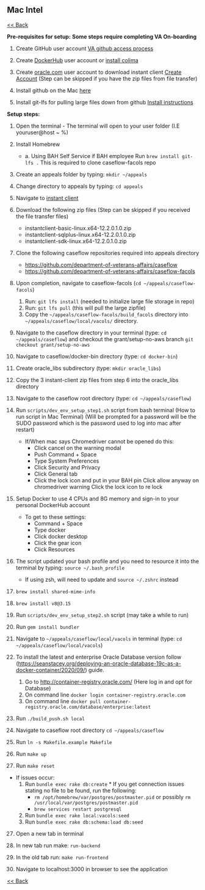 ## Mac Intel  ##################################################

[<< Back](README.md)

**Pre-requisites for setup:**
**Some steps require completing VA On-boarding**

1. Create GitHub user account [VA github access process](https://department-of-veterans-affairs.github.io/github-handbook/guides/onboarding/getting-access)

2. Create [DockerHub](https://hub.docker.com/signup) user account or [install colima](https://github.com/abiosoft/colima#installation)

3. Create [oracle.com](http://oracle.com/) user account to download instant client [Create Account](https://profile.oracle.com/myprofile/account/create-account.jspx) (Step can be skipped if you have the zip files from file transfer)

4. Install github on the Mac [here](https://desktop.github.com/)

5. Install git-lfs for pulling large files down from github [Install instructions](https://git-lfs.github.com/)

**Setup steps:**

1. Open the terminal - The terminal will open to your user folder (I.E youruser@host ~ %)
2. Install Homebrew
    * a. Using BAH Self Service if BAH employee Run ```brew install git-lfs .``` This is required to clone caseflow-facols repo

3. Create an appeals folder by typing: `mkdir ~/appeals` 

4. Change directory to appeals by typing: `cd appeals`

5. Navigate to [instant client](https://www.oracle.com/database/tecdchnologies/instant-client/linux-x86-64-downloads.html)

6. Download the following zip files (Step can be skipped if you received the file transfer files)
    * instantclient-basic-linux.x64-12.2.0.1.0.zip
    * instantclient-sqlplus-linux.x64-12.2.0.1.0.zip
    * instantclient-sdk-linux.x64-12.2.0.1.0.zip

7. Clone the following caseflow repositories required into appeals directory
    * https://github.com/department-of-veterans-affairs/caseflow
    * https://github.com/department-of-veterans-affairs/caseflow-facols

8. Upon completion, navigate to caseflow-facols (`cd ~/appeals/caseflow-facols`)
    1. Run: `git lfs install` (needed to initialize large file storage in repo)
    2. Run: `git lfs pull` (this will pull the large zipfile)
    3. Copy the `~/appeals/caseflow-facols/build_facols` directory into `~/appeals/caseflow/local/vacols/` directory.

9. Navigate to the caseflow directory in your terminal (type: `cd ~/appeals/caseflow`) and checkout the grant/setup-no-aws branch `git checkout grant/setup-no-aws`

10. Navigate to caseflow/docker-bin directory (type: `cd docker-bin`)

11. Create oracle_libs subdirectory (type: `mkdir oracle_libs`)

12. Copy the 3 instant-client zip files from step 6 into the oracle_libs directory

13. Navigate to the caseflow root directory (type: `cd ~/appeals/caseflow`)

14. Run `scripts/dev_env_setup_step1.sh` script from bash terminal (How to run script in Mac Terminal) (Will be prompted for a password will be the SUDO password which is the password used to log into mac after restart)
    * If/When mac says Chromedriver cannot be opened do this:
        * Click cancel on the warning modal
        * Push Command + Space
        * Type System Preferences
        * Click Security and Privacy
        * Click General tab
        * Click the lock icon and put in your BAH pin Click allow anyway on chromedriver warning Click the lock icon to re lock

15. Setup Docker to use 4 CPUs and 8G memory and sign-in to your personal DockerHub account
    * To get to these settings:
        * Command + Space
        * Type docker
        * Click docker desktop
        * Click the gear icon
        * Click Resources

16. The script updated your bash profile and you need to resource it into the terminal by typing: `source ~/.bash_profile`
    * If using zsh, will need to update and `source ~/.zshrc` instead

17. `brew install shared-mime-info`

18. `brew install v8@3.15`

19. Run `scripts/dev_env_setup_step2.sh` script (may take a while to run)

20. Run `gem install bundler`

21. Navigate to `~/appeals/caseflow/local/vacols` in terminal (type: `cd ~/appeals/caseflow/local/vacols`)

22. To install the latest and enterprise Oracle Database version follow (https://seanstacey.org/deploying-an-oracle-database-19c-as-a-docker-container/2020/09/) guide.
    1. Go to http://container-registry.oracle.com/ (Here log in and opt for Database)
    2. On command line `docker login container-registry.oracle.com`
    3. On command line `docker pull container-registry.oracle.com/database/enterprise:latest`
       
23. Run `./build_push.sh local`

24. Navigate to caseflow root directory `cd ~/appeals/caseflow`

25. Run `ln -s Makefile.example Makefile`

26. Run `make up`

27. Run `make reset`
   * If issues occur:
      1.  Run `bundle exec rake db:create`
         * If you get connection issues stating no file to be found, run the following:
            * `rm /opt/homebrew/var/postgres/postmaster.pid` or possibly `rm /usr/local/var/postgres/postmaster.pid`
            * `brew services restart postgresql`
      2. Run `bundle exec rake local:vacols:seed`
      3. Run `bundle exec rake db:schema:load db:seed`

27. Open a new tab in terminal

28. In new tab run make: ```run-backend```

29. In the old tab run: ```make run-frontend```

30. Navigate to localhost:3000 in browser to see the application

[<< Back](README.md)
